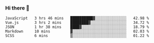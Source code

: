 ### Hi there 👋

<!--
**xin-code/Xin-code** is a ✨ _special_ ✨ repository because its `README.md` (this file) appears on your GitHub profile.

Here are some ideas to get you started:
<!--START_SECTION:waka-->
```text
JavaScript   3 hrs 46 mins   ██████████▓░░░░░░░░░░░░░░   42.98 % 
Vue.js       3 hrs 2 mins    ████████▓░░░░░░░░░░░░░░░░   34.72 % 
JSON         1 hr 38 mins    ████▓░░░░░░░░░░░░░░░░░░░░   18.79 % 
Markdown     10 mins         ▓░░░░░░░░░░░░░░░░░░░░░░░░   02.03 % 
SCSS         6 mins          ▒░░░░░░░░░░░░░░░░░░░░░░░░   01.22 % 
```
<!--END_SECTION:waka-->
